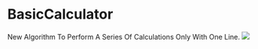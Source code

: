 # BasicCalculator
New Algorithm To Perform A Series Of Calculations Only With One Line.
<img src="https://i.ibb.co/SwK0Pnt/Preview.png">
